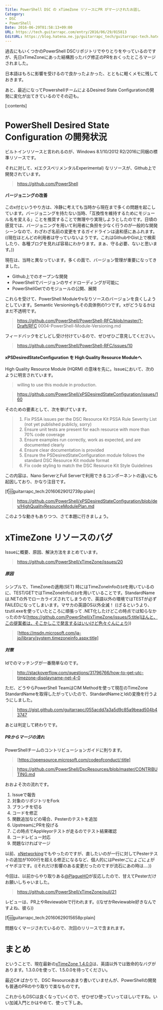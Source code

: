 ```yaml
---
Title: PowerShell DSC の xTimeZone リソースにPR がマージされたお話し
Category:
- DSC
- PowerShell
Date: 2016-06-29T01:58:13+09:00
URL: https://tech.guitarrapc.com/entry/2016/06/29/015813
EditURL: https://blog.hatena.ne.jp/guitarrapc_tech/guitarrapc-tech.hatenablog.com/atom/entry/6653812171403109529
---
```


過去にもいくつかのPowerShell DSCリポジトリでやりとりをやっているのですが、先日xTimeZoneにあった結構困ったバグ修正のPRをおくったところマージされました。

日本語はもろに影響を受けるので良かったよかった、とともに軽くメモに残しておきます。

あと、最近になってPowershellチームによるDesired State Configurationの開発に変化が出てきているのでその辺も。

[:contents]

# PowerShell Desired State Configuration の開発状況

ビルトインリソースと言われるのが、Windows 8.1/10/2012 R2/2016に同梱の標準リソースです。

それに対して、x(エクスペリメンタルExperimental) なリソースが、Github上で開発されています。

> https://github.com/PowerShell

#### バージョニングの改善

このx付というやり方は、冷静に考えても当時から現在まで多くの問題を起こしています。バージョニングを持たない当時、「互換性を維持するためにモジュール名を変える」ことを推奨することで無理やり実現しようとしたのです。日頃の感覚では、バージョニングを用いて利用者に負担を少なく行うのが一般的な開発シーンなので、わざわざ名前の変更をするガイドラインは違和感にあふれます。((現在ほとんどの利用者は守っていないようです。これはGithubやGist上で検索したり、各種ブログを見れば容易にわかります。まぁ、守る必要、ないと思います。))

現在は、当時と異なっています。多くの面で、バージョン管理が重要になってきました。

- Github上でのオープンな開発
- PowerShellでバージョンのサイドローディングが可能に
- PowerShellGetでのモジュールの公開、展開

これらを受けて、PowerShell Moduleやxなりソースのバージョンを良くしようとしています。Semantic Versioningもその具体例の1つです。xがどうなるかはまだ不透明です。

> https://github.com/PowerShell/PowerShell-RFC/blob/master/1-Draft/RFC 0004-PowerShell-Module-Versioning.md


フィードバックをどしどし受け付けているので、ぜひぜひご意見してください。

> https://github.com/PowerShell/PowerShell-RFC/issues/10

#### xPSDesiredStateConfiguration を High Quality Resource Moduleへ

High Quality Resource Module (HQRM) の意味を先に。Issueにおいて、次のように明言されています。

> willing to use this module in production.

> https://github.com/PowerShell/xPSDesiredStateConfiguration/issues/160

そのための要素として、次を挙げています。

> 1. Fix PSSA issues per the DSC Resource Kit PSSA Rule Severity List (not yet published publicly, sorry)
> 2. Ensure unit tests are present for each resource with more than 70% code coverage
> 3. Ensure examples run correctly, work as expected, and are documented clearly
> 4. Ensure clear documentation is provided
> 5. Ensure the PSDesiredStateConfiguration module follows the standard DSC Resource Kit module format
> 6. Fix code styling to match the DSC Resource Kit Style Guidelines

この内容は、Nano ServerとFull Serverで利用できるコンポーネントの違いにも起因しており、かなり注目です。

[f:id:guitarrapc_tech:20160629012739p:plain]

> https://github.com/PowerShell/xPSDesiredStateConfiguration/blob/dev/HighQualityResourceModulePlan.md

このような動きもありつつ、さて本題に行きましょう。

# xTimeZone リソースのバグ

Issueに概要、原因、解決方法をまとめています。

> https://github.com/PowerShell/xTimeZone/issues/20

##### 原因

シンプルで、TimeZoneの適用(SET) 時にはTimeZoneInfoの`Id`を用いているのに、TEST/GETではTimeZoneInfoの`Id`を用いていることです。StandardNameは.NETの外でローカライズされてしまうので、英語以外の環境ではTESTが必ずFAILEDになってしまいます。マサカの英語OS以外全滅！ ((ざるというより、tzutil.exeを使っていたところに頑張って .NET化したけどこの時点では知らなかったのかな[https://github.com/PowerShell/xTimeZone/issues/5:title]ほんと、この提案者は、そこかしこで発言するはいいけど色々ぐんにょり))

> [https://msdn.microsoft.com/ja-jp/library/system.timezoneinfo.aspx:title]

##### 対策

Idでのマッチングが一番簡単なのです。

> http://stackoverflow.com/questions/31796766/how-to-get-utc-timezone-displayname-net-4-0

ただ、どうやらPowerShell TeamはCIM Methodを使って現在のTimeZone StandardNameを取得したがっていたので、StandardNameとIdの変換を行うようにしました。

> https://gist.github.com/guitarrapc/055acdd7a3a5d9c85a9bead504b43747

あとは判定して終わりです。

##### PRからマージの流れ

PowerShellチームのコントリビューションガイドに則ります。

> [https://opensource.microsoft.com/codeofconduct/:title]

> https://github.com/PowerShell/DscResources/blob/master/CONTRIBUTING.md

おおよそ次の流れです。

1. Issueで報告
1. 対象のリポジトリをFork
1. ブランチを切る
1. コードを修正
1. 関数追加などの場合、Pesterのテストを追加
1. UpstreamにPRを投げる
1. この時点でAppVeyorテストが走るのでテスト結果確認
1. コードレビュー対応
1. 問題なければマージ

以前、[xNetworking](https://github.com/PowerShell/xNetworking)でもやったのですが、直したいのが一行に対してPesterテストの追加が1000行を超える修正になるなど、個人的にはPesterごにょごにょがイヤポヨです。((それだけ影響のある変更だったのですが流石にあの時は....))

今回は、以前からやり取りある[@PlagueHO](https://github.com/PlagueHO)が反応したので、甘えてPesterだけお願いしちゃいました。

> https://github.com/PowerShell/xTimeZone/pull/21

レビューは、PR上やReviewableで行われます。((なぜかReviewable好きなんですよね、彼ら))

[f:id:guitarrapc_tech:20160629015658p:plain]

問題なくマージされているので、次回のリリースで含まれます。

# まとめ

ということで、現在最新の[xTimeZone 1.4.0.0](http://www.powershellgallery.com/packages/xtimezone/1.4.0.0)は、英語以外では致命的なバグがあります。1.3.0.0を使って、1.5.0.0を待ってください。

最近C# ばかりで、DSC Resourceあまり書いていませんが、PowerShellの開発も普通のPRのやり取りで楽なものです。

これからもDSCは良くなっていくので、ぜひぜひ使っていってほしいですね。いい加減入門とかはやめて、使って下しあ。
